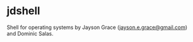 # jdshell

Shell for operating systems by Jayson Grace (jayson.e.grace@gmail.com) and Dominic Salas.
